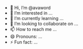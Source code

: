- 👋 Hi, I’m @avaword
- 👀 I’m interested in ...
- 🌱 I’m currently learning ...
- 💞️ I’m looking to collaborate on ...
- 📫 How to reach me ...
- 😄 Pronouns: ...
- ⚡ Fun fact: ...

<!---
avaword/avaword is a ✨ special ✨ repository because its `README.md` (this file) appears on your GitHub profile.
You can click the Preview link to take a look at your changes.
--->
